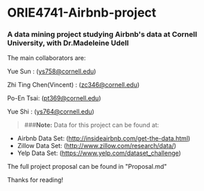 # ORIE4741-Airbnb-project
### A data mining project studying Airbnb's data at Cornell University, with Dr.Madeleine Udell


The main collaborators are: 


  Yue Sun : (ys758@cornell.edu) 
  
  Zhi Ting Chen(Vincent) : (zc346@cornell.edu)
  
  Po-En Tsai: (pt369@cornell.edu)
  
  Yue Shi : (ys764@cornell.edu)
  



> ###**Note:** Data for this project can be found at:
  - Airbnb Data Set: (http://insideairbnb.com/get-the-data.html)
  - Zillow Data Set: (http://www.zillow.com/research/data/) 
  - Yelp Data Set: (https://www.yelp.com/dataset_challenge)


The full project proposal can be found in "Proposal.md"

Thanks for reading!


